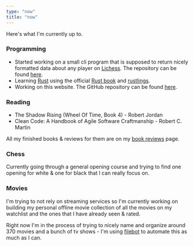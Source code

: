 ```yaml
---
type: "now"
title: "now"
---
```


Here's what I'm currently up to.

### Programming

* Started working on a small cli program that is supposed to return nicely formatted data
about any player on [Lichess](https://www.lichess.org). The repository can be found [here](https://github.com/matkv/lichess-stats).
* Learning [Rust](https://www.rust-lang.org/) using the official [Rust book](https://doc.rust-lang.org/book/) and [rustlings](https://github.com/rust-lang/rustlings).
* Working on this website. The GitHub repository can be found [here](https://github.com/matkv/hugo-website).

### Reading

* The Shadow Rising (Wheel Of Time, Book 4) - Robert Jordan
* Clean Code: A Handbook of Agile Software Craftmanship - Robert C. Martin

All my finished books & reviews for them are on my [book reviews](/reading) page.

### Chess

Currently going through a general opening course and trying to find one opening for white & one for black that I can really focus on.

### Movies

I'm trying to not rely on streaming services so I'm currently working on building my personal offline movie collection of all the movies on my watchlist and the ones that I have already seen & rated. 

Right now I'm in the process of trying to nicely name and organize around 370 movies and a bunch of tv shows - I'm using [filebot](https://www.filebot.net/) to automate this as much as I can.
